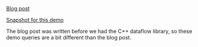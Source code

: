 [Blog post](https://securitylab.github.com/research/stack-buffer-overflow-qualcomm-msm/)

[Snapshot for this demo](https://github.com/github/securitylab/releases/download/qualcomm-msm-codeql-database/msm-4.4-revision-2017-May-07--08-33-56.zip)

The blog post was written before we had the C++ dataflow library, so these demo queries are a bit different than the blog post.
